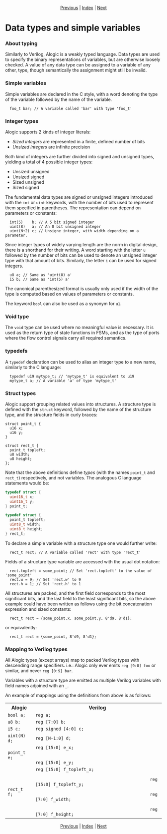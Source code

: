 <p align="center">
<a href="entities.md">Previous</a> |
<a href="index.md">Index</a> |
<a href="literals.md">Next</a>
</p>

# Data types and simple variables

### About typing

Similarly to Verilog, Alogic is a weakly typed language. Data types are used
to specify the binary representations of variables, but are otherwise loosely
checked. A value of any data type can be assigned to a variable of any other,
type, though semantically the assignment might still be invalid.

### Simple variables

Simple variables are declared in the C style, with a word denoting
the type of the variable followed by the name of the variable.

```
  foo_t bar; // A variable called 'bar' with type 'foo_t'
```

### Integer types

Alogic supports 2 kinds of integer literals:
 - *Sized integers* are represented in a finite, defined number of bits
 - *Unsized integers* are infinite precision

Both kind of integers are further divided into signed and unsigned types,
yielding a total of 4 possible integer types:
 - Unsized unsigned
 - Unsized signed
 - Sized unsigned
 - Sized signed

The fundamental data types are signed or unsigned integers introduced with
the `int` or `uint` keywords, with the number of bits used to represent them
specified in parentheses. The representation can depend on parameters or
constants:

```
  int(5)    b; // A 5 bit signed integer
  uint(8)   a; // An 8 bit unsigned integer
  uint(N+2) c; // Unsigne integer, with width depending on a parameter.
```

Since integer types of widely varying length are the norm in digital design,
there is a shorthand for their writing. A word starting with the letter
`u` followed by the number of bits can be used to denote an unsigned integer
type with that amount of bits. Similarly, the letter `i` can be used for signed
integers.

```
  u8 a; // Same as 'uint(8) a'
  i5 b; // Same as 'int(5) a'
```

The canonical parenthesized format is usually only used if the width
of the type is computed based on values of parameters or constants.

The keyword `bool` can also be used as a synonym for `u1`.

### Void type

The `void` type can be used where no meaningful value is necessary. It is used
as the return type of state functions in FSMs, and as the type of ports where
the flow control signals carry all required semantics.

### typedefs

A `typedef` declaration can be used to alias an integer type to a new name,
similarly to the C language:

```
  typedef u19 mytype_t; // 'mytype_t' is equivalent to u19
  mytype_t a; // A variable 'a' of type 'mytype_t'
```

### Struct types

Alogic support grouping related values into structures. A structure type is
defined with the `struct` keyword, followed by the name of the structure type,
and the structure fields in curly braces:

```
struct point_t {
  u16 x;
  u16 y;
}

struct rect_t {
  point_t topleft;
  u8 width;
  u8 height;
};
```

Note that the above definitions define *types*  (with the names `point_t` and
`rect_t`) respectively, and not variables. The analogous C language statements
would be:

```C
typedef struct {
  uint16_t x;
  uint16_t y;
} point_t;

typedef struct {
  point_t topleft;
  uint8_t width;
  uint8_t height;
} rect_t;
```

To declare a simple variable with a structure type one would further write:

```
  rect_t rect; // A variable called 'rect' with type 'rect_t'
```

Fields of a structure type variable are accessed with the usual dot notation:

```
  rect.topleft = some_point; // Set 'rect.topleft' to the value of 'some_point'
  rect.w = 9; // Set 'rect.w' to 9
  rect.h = 1; // Set 'rect.h' to 1
```

All structures are packed, and the first field corresponds to the most
significant bits, and the last field to the least significant bits, so the
above example could have been written as follows using the bit concatenation
expression and sized constants:

```
  rect_t rect = {some_point.x, some_point.y, 8'd9, 8'd1};
```

or equivalently:

```
  rect_t rect = {some_point, 8'd9, 8'd1};
```

### Mapping to Verilog types

All Alogic types (except arrays) map to packed Verilog types with descending
range specifiers. i.e.: Alogic only ever emits `reg [9:0] foo` or similar, and
never `reg [0:9] bar`.

Variables with a structure type are emitted as multiple Verilog variables
with field names adjoined with an `_`.

An example of mappings using the definitions from above is as follows:

<table>
  <tr>
    <th>Alogic</th><th>Verilog</th>
  </tr>
  <tr>
    <td><code>bool a;</code></td><td><code>reg a;</code></td>
  </tr>
  <tr>
    <td><code>u8 b;</code></td><td><code>reg [7:0] b;</code></td>
  </tr>
  <tr>
    <td><code>i5 c;</code></td><td><code>reg signed [4:0] c;</code></td>
  </tr>
  <tr>
    <td><code>uint(N) d;</code></td><td><code>reg [N-1:0] d;</code></td>
  </tr>
  <tr>
    <td><code>point_t e;</code></td><td><code>reg [15:0] e_x;<br>
                                              reg [15:0] e_y;</code></td>
  </tr>
  <tr>
    <td><code>rect_t f;</code></td><td><code>reg [15:0] f_topleft_x;<br>
                                             reg [15:0] f_topleft_y;<br>
                                             reg [7:0] f_width;<br>
                                             reg [7:0] f_height;</code></td>
  </tr>
</table>

<p align="center">
<a href="entities.md">Previous</a> |
<a href="index.md">Index</a> |
<a href="literals.md">Next</a>
</p>
